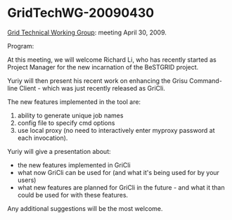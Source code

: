 # GridTechWG-20090430

[Grid Technical Working Group](grid-technical-working-group.md): meeting April 30, 2009.

Program:

At this meeting, we will welcome Richard Li, who has recently started as Project Manager for the new incarnation of the BeSTGRID project.

Yuriy will then present his recent work on enhancing the Grisu Command-line Client - which was just recently released as GriCli.

The new features implemented in the tool are:

1. ability to generate unique job names
2. config file to specify cmd options
3. use local proxy (no need to interactively enter myproxy password at each invocation).

Yuriy will give a presentation about:

- the new features implemented in GriCli
- what now GriCli can be used for (and what it's being used for by your users)
- what new features are planned for GriCli in the future - and what it than could be used for with these features.

Any additional suggestions will be the most welcome.
